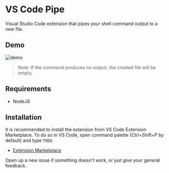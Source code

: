 # VS Code Pipe

Visual Studio Code extension that pipes your shell command output to a new file.

## Demo

![demo](https://j.gifs.com/OgLLrr.gif)

> Note: If the command produces no output, the created file will be empty.

## Requirements

* NodeJS

## Installation

It is recommended to install the extension from VS Code Extension Marketplace. To do so in VS Code, open command palette (Ctrl+Shift+P by default) and type `TODO`.

* [Extension Marketplace](https://code.visualstudio.com/api/references/extension-guidelines)

Open up a new issue if something doesn't work, or just give your general feedback.